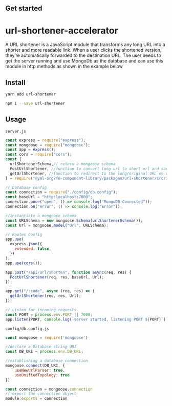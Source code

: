 ## Get started

# url-shortener-accelerator

A URL shortener is a JavaScript module that transforms any long URL into a shorter and more readable link. When a user clicks the shortened version, they’re automatically forwarded to the destination URL.
The user needs to get the server running and use MongoDb as the database and can use this module in http methods as shown in the example below

## Install

```bash
yarn add url-shortener
```

```bash
npm i --save url-shortener
```

## Usage

`server.js`
```js
const express = require("express");
const mongoose = require("mongoose");
const app = express();
const cors = require("cors");
const {
  urlShortenerSchema,// return a mongoose schema
  PostUrlShortener, //function to convert long url to short url and save the short url in the database
  getUrlShortener, //function to redirect to the long/original URL on using the short url
} = require("@yml-org/fe-component-library/packages/url-shortener/src/index.ts");

// Database config 
const connection = require("./config/db.config");
const baseUrl = "http:localhost:7000";
connection.once("open", () => console.log("MongoDB Connected"));
connection.on("error", () => console.log("Error"));

//instantiate a mongoose schema 
const URLSchema = new mongoose.Schema(urlShortenerSchema());
const Url = mongoose.model("Url", URLSchema);

// Routes Config 
app.use(
  express.json({
    extended: false,
  })
);
app.use(cors());

app.post("/api/url/shorten", function async(req, res) { 
  PostUrlShortener(req, res, baseUrl, Url);
});

app.get("/:code", async (req, res) => {
  getUrlShortener(req, res, Url);
});

// Listen for incoming requests 
const PORT = process.env.PORT || 7000;
app.listen(PORT, console.log(`server started, listening PORT ${PORT}`));
```

`config/db.config.js`
```js
const mongoose = require('mongoose')

//declare a Database string URI 
const DB_URI = process.env.DB_URL;

//establishing a database connection 
mongoose.connect(DB_URI, {
    useNewUrlParser: true,
    useUnifiedTopology: true
})

const connection = mongoose.connection
// export the connection object 
module.exports = connection
```
